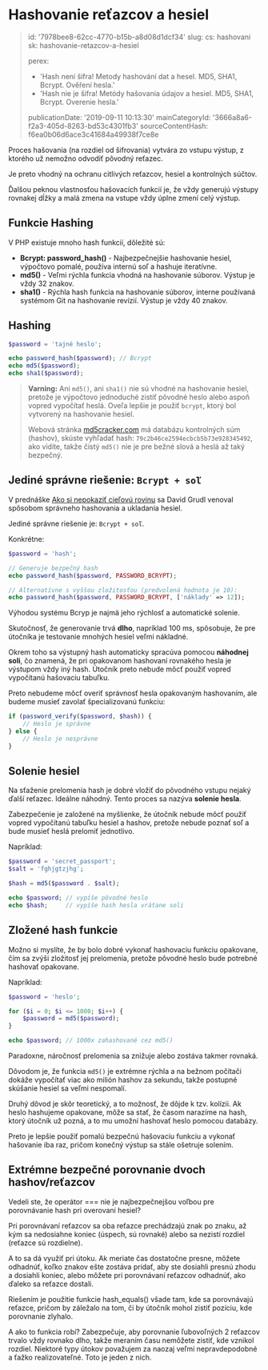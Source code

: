Hashovanie reťazcov a hesiel
============================

> id: '7978bee8-62cc-4770-b15b-a8d08d1dcf34'
> slug:
> 	cs: hashovani
> 	sk: hashovanie-retazcov-a-hesiel
> 
> perex:
> 	- 'Hash není šifra! Metody hashování dat a hesel. MD5, SHA1, Bcrypt. Ověření hesla.'
> 	- 'Hash nie je šifra! Metódy hašovania údajov a hesiel. MD5, SHA1, Bcrypt. Overenie hesla.'
> 
> publicationDate: '2019-09-11 10:13:30'
> mainCategoryId: '3666a8a6-f2a3-405d-8263-bd53c4301fb3'
> sourceContentHash: f6ea0b06d6ace3c41684a49938f7ce8e

Proces hašovania (na rozdiel od šifrovania) vytvára zo vstupu výstup, z ktorého už nemožno odvodiť pôvodný reťazec.

Je preto vhodný na ochranu citlivých reťazcov, hesiel a kontrolných súčtov.

Ďalšou peknou vlastnosťou hašovacích funkcií je, že vždy generujú výstupy rovnakej dĺžky a malá zmena na vstupe vždy úplne zmení celý výstup.

Funkcie Hashing
----------------

V PHP existuje mnoho hash funkcií, dôležité sú:

- **Bcrypt: password_hash()** - Najbezpečnejšie hashovanie hesiel, výpočtovo pomalé, používa internú soľ a hashuje iteratívne.
- **md5()** - Veľmi rýchla funkcia vhodná na hashovanie súborov. Výstup je vždy 32 znakov.
- **sha1()** - Rýchla hash funkcia na hashovanie súborov, interne používaná systémom Git na hashovanie revízií. Výstup je vždy 40 znakov.

Hashing
-----------

```php
$password = 'tajné heslo';

echo password_hash($password); // Bcrypt
echo md5($password);
echo sha1($password);
```

> **Varning:** Ani `md5()`, ani `sha1()` nie sú vhodné na hashovanie hesiel, pretože je výpočtovo jednoduché zistiť pôvodné heslo alebo aspoň vopred vypočítať heslá. Oveľa lepšie je použiť `bcrypt`, ktorý bol vytvorený na hashovanie hesiel.
>
> Webová stránka <a href="https://www.md5cracker.com/">md5cracker.com</a> má databázu kontrolných súm (hashov), skúste vyhľadať hash: `79c2b46ce2594ecbcb5b73e928345492`, ako vidíte, takže čistý `md5()` nie je pre bežné slová a heslá až taký bezpečný.

Jediné správne riešenie: `Bcrypt + soľ`
--------------------------------------

V prednáške <a href="https://www.youtube.com/watch?v=F58_A5TM-Sc">Ako si nepokaziť cieľovú rovinu</a> sa David Grudl venoval spôsobom správneho hashovania a ukladania hesiel.

Jediné správne riešenie je: `Bcrypt + soľ`.

Konkrétne:

```php
$password = 'hash';

// Generuje bezpečný hash
echo password_hash($password, PASSWORD_BCRYPT);

// Alternatívne s vyššou zložitosťou (predvolená hodnota je 10):
echo password_hash($password, PASSWORD_BCRYPT, ['náklady' => 12]);
```

Výhodou systému Bcryp je najmä jeho rýchlosť a automatické solenie.

Skutočnosť, že generovanie trvá **dlho**, napríklad 100 ms, spôsobuje, že pre útočníka je testovanie mnohých hesiel veľmi nákladné.

Okrem toho sa výstupný hash automaticky spracúva pomocou **náhodnej soli**, čo znamená, že pri opakovanom hashovaní rovnakého hesla je výstupom vždy iný hash. Útočník preto nebude môcť použiť vopred vypočítanú hašovaciu tabuľku.

Preto nebudeme môcť overiť správnosť hesla opakovaným hashovaním, ale budeme musieť zavolať špecializovanú funkciu:

```php
if (password_verify($password, $hash)) {
    // Heslo je správne
} else {
    // Heslo je nesprávne
}
```

Solenie hesiel
------------

Na sťaženie prelomenia hash je dobré vložiť do pôvodného vstupu nejaký ďalší reťazec. Ideálne náhodný. Tento proces sa nazýva **solenie hesla**.

Zabezpečenie je založené na myšlienke, že útočník nebude môcť použiť vopred vypočítanú tabuľku hesiel a hashov, pretože nebude poznať soľ a bude musieť heslá prelomiť jednotlivo.

Napríklad:

```php
$password = 'secret_passport';
$salt = 'fghjgtzjhg';

$hash = md5($password . $salt);

echo $password; // vypíše pôvodné heslo
echo $hash;     // vypíše hash hesla vrátane soli
```

Zložené hash funkcie
------------------------

Možno si myslíte, že by bolo dobré vykonať hashovaciu funkciu opakovane, čím sa zvýši zložitosť jej prelomenia, pretože pôvodné heslo bude potrebné hashovať opakovane.

Napríklad:

```php
$password = 'heslo';

for ($i = 0; $i <= 1000; $i++) {
    $password = md5($password);
}

echo $password; // 1000x zahashované cez md5()
```

Paradoxne, náročnosť prelomenia sa znižuje alebo zostáva takmer rovnaká.

Dôvodom je, že funkcia `md5()` je extrémne rýchla a na bežnom počítači dokáže vypočítať viac ako milión hashov za sekundu, takže postupné skúšanie hesiel sa veľmi nespomalí.

Druhý dôvod je skôr teoretický, a to možnosť, že dôjde k tzv. kolízii. Ak heslo hashujeme opakovane, môže sa stať, že časom narazíme na hash, ktorý útočník už pozná, a to mu umožní hashovať heslo pomocou databázy.

Preto je lepšie použiť pomalú bezpečnú hašovaciu funkciu a vykonať hašovanie iba raz, pričom konečný výstup sa stále ošetruje solením.

Extrémne bezpečné porovnanie dvoch hashov/reťazcov
---------------------------------------------------

Vedeli ste, že operátor === nie je najbezpečnejšou voľbou pre porovnávanie hash pri overovaní hesiel?

Pri porovnávaní reťazcov sa oba reťazce prechádzajú znak po znaku, až kým sa nedosiahne koniec (úspech, sú rovnaké) alebo sa nezistí rozdiel (reťazce sú rozdielne).

A to sa dá využiť pri útoku. Ak meriate čas dostatočne presne, môžete odhadnúť, koľko znakov ešte zostáva pridať, aby ste dosiahli presnú zhodu a dosiahli koniec, alebo môžete pri porovnávaní reťazcov odhadnúť, ako ďaleko sa reťazce dostali.

Riešením je použitie funkcie hash_equals() všade tam, kde sa porovnávajú reťazce, pričom by záležalo na tom, či by útočník mohol zistiť pozíciu, kde porovnanie zlyhalo.

A ako to funkcia robí? Zabezpečuje, aby porovnanie ľubovoľných 2 reťazcov trvalo vždy rovnako dlho, takže meraním času nemôžete zistiť, kde vznikol rozdiel. Niektoré typy útokov považujem za naozaj veľmi nepravdepodobné a ťažko realizovateľné. Toto je jeden z nich.
